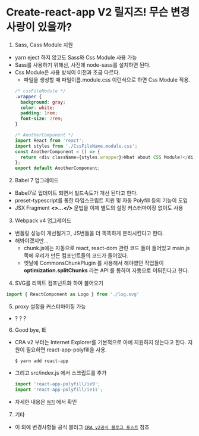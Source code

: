 # Create-react-app V2 릴지즈! 무슨 변경사랑이 있을까?

1. Sass, Cass Module 지원
- yarn eject 하지 않고도 Sass와 Css Module 사용 가능
- Sass를 사용하기 위해선, 사전에 node-sass를 설치하면 된다.
- Css Module은 사용 방식이 이전과 조금 다르다.
  - 파일을 생성할 때 파일이름.module.css 이런식으로 하면 Css Module 적용.
  ```css
  /* cssFileModule */
  .wrapper {
    background: gray;
    color: white;
    padding: 1rem;
    font-size: 2rem;
  }
  ```
  ```javascript
  /* AnotherComponent */
  import React from 'react';
  import styles from './CssFileName.module.css';
  const AnotherComponent = () => {
    return <div className={styles.wrapper}>What about CSS Module?</div>;
  };
  export default AnotherComponent;
  ```
2. Babel 7 업그레이드
- Babel7로 업데이트 되면서 빌드속도가 개선 된다고 한다.
- preset-typescript를 통한 타입스크립트 지원 및 자동 Polyfill 등의 기능이 도입
- JSX Fragment ***<>...</>*** 문법을 이제 별도의 설정 커스터마이징 없이도 사용
  
3. Webpack v4 업그레이드
- 번들링 성능이 개선될거고, JS번들을 더 똑똑하게 분리시킨다고 한다.
- 해봐야겠지만...
  - chunk.js에는 자동으로 react, react-dom 관련 코드 들이 들어있고 main.js쪽에 우리가 만든 컴포넌트들의 코드가 들어있다.
  - 옛날에 CommonsChunkPlugin 를 사용해서 해야했던 작업들이 **optimization.splitChunks** 라는 API 를 통하여 자동으로 이뤄진다고 한다.

4. SVG를 리액트 컴포넌트화 하여 불어오기
  ```javascript
  import { ReactComponent as Logo } from './log.svg'
  ```
5. proxy 설정을 커스터마이징 가능
- ? ? ?

6. Good bye, IE
- CRA v2 부터는 Internet Explorer를 기본적으로 아예 지원하지 않는다고 한다. 지원이 필요하면 react-app-polyfill을 사용.
  ```
  $ yarn add react-app
  ```
- 그리고 src/index.js 에서 스크립트를 추가
  ```javascript
  import 'react-app-polyfill/ie9';
  import 'react-app-polyfill/ie11';
  ```
- 자세한 내용은 [`여기`](https://github.com/facebook/create-react-app/tree/master/packages/react-app-polyfill) 에서 확인

7. 기타 
- 이 외에 변경사항들 공식 블러그 [`CRA v2공식 블로그 포스트`](https://reactjs.org/blog/2018/10/01/create-react-app-v2.html) 참조